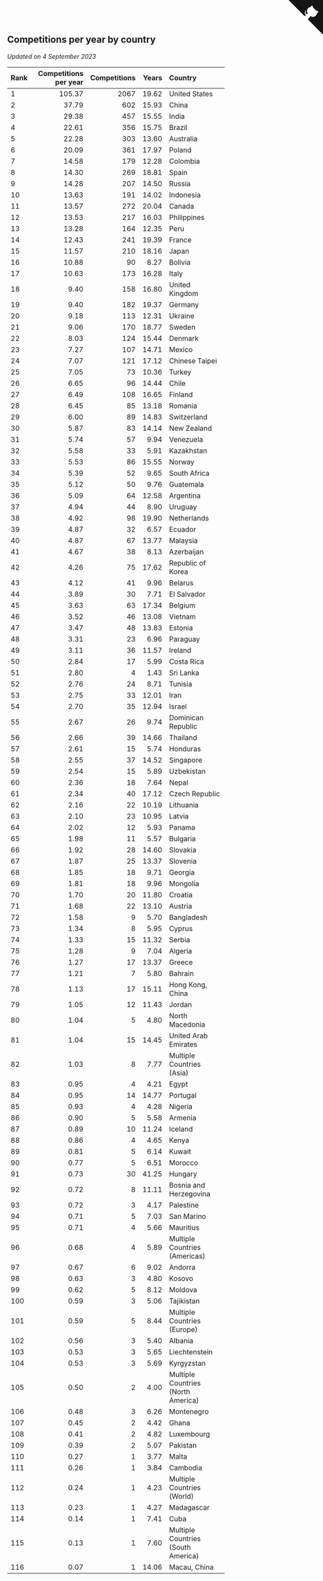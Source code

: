 ## Competitions per year by country

*Updated on  4 September 2023*

| Rank | Competitions per year | Competitions | Years | Country |
| :--- | ---: | ---: | ---: | :--- |
| 1 | 105.37 | 2067 | 19.62 | United States |
| 2 | 37.79 | 602 | 15.93 | China |
| 3 | 29.38 | 457 | 15.55 | India |
| 4 | 22.61 | 356 | 15.75 | Brazil |
| 5 | 22.28 | 303 | 13.60 | Australia |
| 6 | 20.09 | 361 | 17.97 | Poland |
| 7 | 14.58 | 179 | 12.28 | Colombia |
| 8 | 14.30 | 269 | 18.81 | Spain |
| 9 | 14.28 | 207 | 14.50 | Russia |
| 10 | 13.63 | 191 | 14.02 | Indonesia |
| 11 | 13.57 | 272 | 20.04 | Canada |
| 12 | 13.53 | 217 | 16.03 | Philippines |
| 13 | 13.28 | 164 | 12.35 | Peru |
| 14 | 12.43 | 241 | 19.39 | France |
| 15 | 11.57 | 210 | 18.16 | Japan |
| 16 | 10.88 | 90 | 8.27 | Bolivia |
| 17 | 10.63 | 173 | 16.28 | Italy |
| 18 | 9.40 | 158 | 16.80 | United Kingdom |
| 19 | 9.40 | 182 | 19.37 | Germany |
| 20 | 9.18 | 113 | 12.31 | Ukraine |
| 21 | 9.06 | 170 | 18.77 | Sweden |
| 22 | 8.03 | 124 | 15.44 | Denmark |
| 23 | 7.27 | 107 | 14.71 | Mexico |
| 24 | 7.07 | 121 | 17.12 | Chinese Taipei |
| 25 | 7.05 | 73 | 10.36 | Turkey |
| 26 | 6.65 | 96 | 14.44 | Chile |
| 27 | 6.49 | 108 | 16.65 | Finland |
| 28 | 6.45 | 85 | 13.18 | Romania |
| 29 | 6.00 | 89 | 14.83 | Switzerland |
| 30 | 5.87 | 83 | 14.14 | New Zealand |
| 31 | 5.74 | 57 | 9.94 | Venezuela |
| 32 | 5.58 | 33 | 5.91 | Kazakhstan |
| 33 | 5.53 | 86 | 15.55 | Norway |
| 34 | 5.39 | 52 | 9.65 | South Africa |
| 35 | 5.12 | 50 | 9.76 | Guatemala |
| 36 | 5.09 | 64 | 12.58 | Argentina |
| 37 | 4.94 | 44 | 8.90 | Uruguay |
| 38 | 4.92 | 98 | 19.90 | Netherlands |
| 39 | 4.87 | 32 | 6.57 | Ecuador |
| 40 | 4.87 | 67 | 13.77 | Malaysia |
| 41 | 4.67 | 38 | 8.13 | Azerbaijan |
| 42 | 4.26 | 75 | 17.62 | Republic of Korea |
| 43 | 4.12 | 41 | 9.96 | Belarus |
| 44 | 3.89 | 30 | 7.71 | El Salvador |
| 45 | 3.63 | 63 | 17.34 | Belgium |
| 46 | 3.52 | 46 | 13.08 | Vietnam |
| 47 | 3.47 | 48 | 13.83 | Estonia |
| 48 | 3.31 | 23 | 6.96 | Paraguay |
| 49 | 3.11 | 36 | 11.57 | Ireland |
| 50 | 2.84 | 17 | 5.99 | Costa Rica |
| 51 | 2.80 | 4 | 1.43 | Sri Lanka |
| 52 | 2.76 | 24 | 8.71 | Tunisia |
| 53 | 2.75 | 33 | 12.01 | Iran |
| 54 | 2.70 | 35 | 12.94 | Israel |
| 55 | 2.67 | 26 | 9.74 | Dominican Republic |
| 56 | 2.66 | 39 | 14.66 | Thailand |
| 57 | 2.61 | 15 | 5.74 | Honduras |
| 58 | 2.55 | 37 | 14.52 | Singapore |
| 59 | 2.54 | 15 | 5.89 | Uzbekistan |
| 60 | 2.36 | 18 | 7.64 | Nepal |
| 61 | 2.34 | 40 | 17.12 | Czech Republic |
| 62 | 2.16 | 22 | 10.19 | Lithuania |
| 63 | 2.10 | 23 | 10.95 | Latvia |
| 64 | 2.02 | 12 | 5.93 | Panama |
| 65 | 1.98 | 11 | 5.57 | Bulgaria |
| 66 | 1.92 | 28 | 14.60 | Slovakia |
| 67 | 1.87 | 25 | 13.37 | Slovenia |
| 68 | 1.85 | 18 | 9.71 | Georgia |
| 69 | 1.81 | 18 | 9.96 | Mongolia |
| 70 | 1.70 | 20 | 11.80 | Croatia |
| 71 | 1.68 | 22 | 13.10 | Austria |
| 72 | 1.58 | 9 | 5.70 | Bangladesh |
| 73 | 1.34 | 8 | 5.95 | Cyprus |
| 74 | 1.33 | 15 | 11.32 | Serbia |
| 75 | 1.28 | 9 | 7.04 | Algeria |
| 76 | 1.27 | 17 | 13.37 | Greece |
| 77 | 1.21 | 7 | 5.80 | Bahrain |
| 78 | 1.13 | 17 | 15.11 | Hong Kong, China |
| 79 | 1.05 | 12 | 11.43 | Jordan |
| 80 | 1.04 | 5 | 4.80 | North Macedonia |
| 81 | 1.04 | 15 | 14.45 | United Arab Emirates |
| 82 | 1.03 | 8 | 7.77 | Multiple Countries (Asia) |
| 83 | 0.95 | 4 | 4.21 | Egypt |
| 84 | 0.95 | 14 | 14.77 | Portugal |
| 85 | 0.93 | 4 | 4.28 | Nigeria |
| 86 | 0.90 | 5 | 5.58 | Armenia |
| 87 | 0.89 | 10 | 11.24 | Iceland |
| 88 | 0.86 | 4 | 4.65 | Kenya |
| 89 | 0.81 | 5 | 6.14 | Kuwait |
| 90 | 0.77 | 5 | 6.51 | Morocco |
| 91 | 0.73 | 30 | 41.25 | Hungary |
| 92 | 0.72 | 8 | 11.11 | Bosnia and Herzegovina |
| 93 | 0.72 | 3 | 4.17 | Palestine |
| 94 | 0.71 | 5 | 7.03 | San Marino |
| 95 | 0.71 | 4 | 5.66 | Mauritius |
| 96 | 0.68 | 4 | 5.89 | Multiple Countries (Americas) |
| 97 | 0.67 | 6 | 9.02 | Andorra |
| 98 | 0.63 | 3 | 4.80 | Kosovo |
| 99 | 0.62 | 5 | 8.12 | Moldova |
| 100 | 0.59 | 3 | 5.06 | Tajikistan |
| 101 | 0.59 | 5 | 8.44 | Multiple Countries (Europe) |
| 102 | 0.56 | 3 | 5.40 | Albania |
| 103 | 0.53 | 3 | 5.65 | Liechtenstein |
| 104 | 0.53 | 3 | 5.69 | Kyrgyzstan |
| 105 | 0.50 | 2 | 4.00 | Multiple Countries (North America) |
| 106 | 0.48 | 3 | 6.26 | Montenegro |
| 107 | 0.45 | 2 | 4.42 | Ghana |
| 108 | 0.41 | 2 | 4.82 | Luxembourg |
| 109 | 0.39 | 2 | 5.07 | Pakistan |
| 110 | 0.27 | 1 | 3.77 | Malta |
| 111 | 0.26 | 1 | 3.84 | Cambodia |
| 112 | 0.24 | 1 | 4.23 | Multiple Countries (World) |
| 113 | 0.23 | 1 | 4.27 | Madagascar |
| 114 | 0.14 | 1 | 7.41 | Cuba |
| 115 | 0.13 | 1 | 7.60 | Multiple Countries (South America) |
| 116 | 0.07 | 1 | 14.06 | Macau, China |


<a href="https://github.com/JustinTimeCuber/wca_statistics" class="github-corner" aria-label="View source on Github"><svg width="80" height="80" viewBox="0 0 250 250" style="fill:#151513; color:#fff; position: absolute; top: 0; border: 0; right: 0;" aria-hidden="true"><path d="M0,0 L115,115 L130,115 L142,142 L250,250 L250,0 Z"></path><path d="M128.3,109.0 C113.8,99.7 119.0,89.6 119.0,89.6 C122.0,82.7 120.5,78.6 120.5,78.6 C119.2,72.0 123.4,76.3 123.4,76.3 C127.3,80.9 125.5,87.3 125.5,87.3 C122.9,97.6 130.6,101.9 134.4,103.2" fill="currentColor" style="transform-origin: 130px 106px;" class="octo-arm"></path><path d="M115.0,115.0 C114.9,115.1 118.7,116.5 119.8,115.4 L133.7,101.6 C136.9,99.2 139.9,98.4 142.2,98.6 C133.8,88.0 127.5,74.4 143.8,58.0 C148.5,53.4 154.0,51.2 159.7,51.0 C160.3,49.4 163.2,43.6 171.4,40.1 C171.4,40.1 176.1,42.5 178.8,56.2 C183.1,58.6 187.2,61.8 190.9,65.4 C194.5,69.0 197.7,73.2 200.1,77.6 C213.8,80.2 216.3,84.9 216.3,84.9 C212.7,93.1 206.9,96.0 205.4,96.6 C205.1,102.4 203.0,107.8 198.3,112.5 C181.9,128.9 168.3,122.5 157.7,114.1 C157.9,116.9 156.7,120.9 152.7,124.9 L141.0,136.5 C139.8,137.7 141.6,141.9 141.8,141.8 Z" fill="currentColor" class="octo-body"></path></svg></a><style>.github-corner:hover .octo-arm{animation:octocat-wave 560ms ease-in-out}@keyframes octocat-wave{0%,100%{transform:rotate(0)}20%,60%{transform:rotate(-25deg)}40%,80%{transform:rotate(10deg)}}@media (max-width:500px){.github-corner:hover .octo-arm{animation:none}.github-corner .octo-arm{animation:octocat-wave 560ms ease-in-out}}</style>
